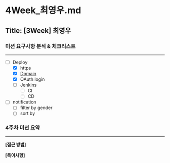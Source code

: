 # 4Week_최영우.md

## Title: [3Week] 최영우

### 미션 요구사항 분석 & 체크리스트

---

- [ ] Deploy
  - [x] https
  - [x] [Domain](https://www.uoise.xyz)
  - [x] OAuth login
  - [ ] Jenkins
    - [ ] CI
    - [ ] CD
- [ ] notification
  - [ ] filter by gender
  - [ ] sort by

### 4주차 미션 요약

---

**[접근 방법]**


**[특이사항]**
